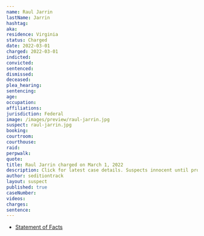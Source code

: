 ```yaml
---
name: Raul Jarrin
lastName: Jarrin
hashtag:
aka:
residence: Virginia
status: Charged
date: 2022-03-01
charged: 2022-03-01
indicted:
convicted:
sentenced:
dismissed:
deceased:
plea_hearing:
sentencing:
age:
occupation:
affiliations:
jurisdiction: Federal
image: /images/preview/raul-jarrin.jpg
suspect: raul-jarrin.jpg
booking:
courtroom:
courthouse:
raid:
perpwalk:
quote:
title: Raul Jarrin charged on March 1, 2022
description: Click for latest case details. Suspects innocent until proven guilty.
author: seditiontrack
layout: suspect
published: true
caseNumber:
videos:
charges:
sentence:
---
```


- [Statement of Facts](https://extremism.gwu.edu/sites/g/files/zaxdzs2191/f/Raul%20Eduardo%20Jarrin%20Statement%20of%20Facts.pdf)
